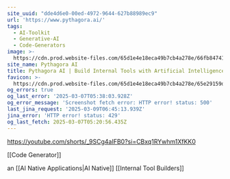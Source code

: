 ```yaml
---
site_uuid: "dde4d6e0-00ed-4972-9644-627b88989ec9"
url: 'https://www.pythagora.ai/'
tags:
  - AI-Toolkit
  - Generative-AI
  - Code-Generators
image: >-
  https://cdn.prod.website-files.com/65d1e4e18eca49b7cb4a278e/66fb8474184667021bf358ca_Screenshot%202024-09-27%20at%2009.28.53%20(3).jpg
site_name: Pythagora AI
title: Pythagora AI | Build Internal Tools with Artificial Intelligence
favicon: >-
  https://cdn.prod.website-files.com/65d1e4e18eca49b7cb4a278e/65e29159db5d95ab3dbd6a54_favicon_32_square_more.png
og_errors: true
og_last_error: '2025-03-07T05:38:03.928Z'
og_error_message: 'Screenshot fetch error: HTTP error! status: 500'
last_jina_request: '2025-03-09T06:45:13.939Z'
jina_error: 'HTTP error! status: 429'
og_last_fetch: 2025-03-07T05:20:56.435Z
---
```

https://youtube.com/shorts/_9SCg4aIFB0?si=CBxq1RYwhm1XfKK0

[[Code Generator]]

an [[AI Native Applications|AI Native]] [[Internal Tool Builders]]
